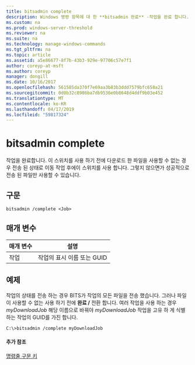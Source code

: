 ```yaml
---
title: bitsadmin complete
description: Windows 명령 항목에 대 한 **bitsadmin 완료** -작업을 완료 합니다. 이 스위치를 사용 하기 전에 다운로드 한 파일을 사용할 수 없는 경우
ms.custom: na
ms.prod: windows-server-threshold
ms.reviewer: na
ms.suite: na
ms.technology: manage-windows-commands
ms.tgt_pltfrm: na
ms.topic: article
ms.assetid: a5e86677-8f7b-43b3-929e-97706c57e7f1
author: coreyp-at-msft
ms.author: coreyp
manager: dongill
ms.date: 10/16/2017
ms.openlocfilehash: 561585da370f7e69aa3b83b3ddd7579bfc658a21
ms.sourcegitcommit: 0d0b32c8986ba7db9536e0b8648d4ddf9b03e452
ms.translationtype: MT
ms.contentlocale: ko-KR
ms.lasthandoff: 04/17/2019
ms.locfileid: "59817324"
---
```

# <a name="bitsadmin-complete"></a>bitsadmin complete

작업을 완료합니다. 이 스위치를 사용 하기 전에 다운로드 한 파일을 사용할 수 없는 경우 전송 된 상태로 이동 작업 후에이 스위치를 사용 합니다. 그렇지 않으면가 성공적으로 전송 된 파일만 사용할 수 있습니다.

## <a name="syntax"></a>구문

```
bitsadmin /complete <Job>
```

## <a name="parameters"></a>매개 변수

|매개 변수|설명|
|---------|-----------|
|작업|작업의 표시 이름 또는 GUID|

## <a name="BKMK_examples"></a>예제

작업의 상태를 전송 하는 경우 BITS가 작업의 모든 파일을 전송 했습니다. 그러나 파일이 사용할 수 없는 사용 하기 전에 **완료 /** 전환 합니다. 여러 작업을 사용 하는 경우 *myDownloadJob* 해당 이름으로 바꿔야 *myDownloadJob* 작업을 고유 하 게 식별 하는 작업의 GUID를 가진 합니다.
```
C:\>bitsadmin /complete myDownloadJob
```

#### <a name="additional-references"></a>추가 참조

[명령줄 구문 키](command-line-syntax-key.md)